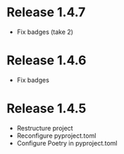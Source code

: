 # Release 1.4.7

- Fix badges (take 2)

# Release 1.4.6

- Fix badges

# Release 1.4.5

- Restructure project
- Reconfigure pyproject.toml
- Configure Poetry in pyproject.toml
